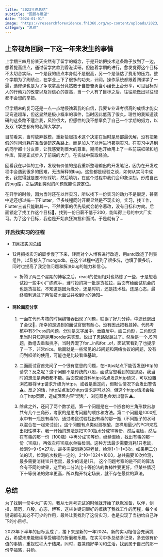 ```yaml
---
title: "2023年终总结"
subtitle: "回顾与展望"
date: "2024-01-01"
image: "https://researchforevidence.fhi360.org/wp-content/uploads/2023/01/RE-Review-2022-Cover.png"
category: "总结"
---
```


## 上帝视角回顾一下这一年来发生的事情
上学期三四月份某天突然有了留学的概念，于是开始把技术这条路子放到了一边，想着提高绩点，通过留学贷款到香港读研。但随着学期的进行，愈发觉得这个目标不太切合实际，一个是我的绩点本身就不是很高，另一个是低估了费用的压力。整个学期为了刷绩点，在学业上下了很多的功夫，计网，操作系统都跟着网课学了一遍，选修课也是为了争取拿高分竟然敢于自告奋勇当小组长上台分享，可见目标对人的行动力的改变以及对信心的提高，当一个人有了目标之后，往往能做出以往想都不会想的举措。

但学期末的复习还是一点一点地侵蚀着我的自信，我要专业课考很高的成绩才能实现弯道超车，但这显然是极小概率的事件，当时因此低落了很久。理性的我知道读研的这条路不适合我，风险很大，但感性的我不想辜负了自己一个学期的努力，以及双飞学生都有的名牌大学梦。

目前看来，当时放弃数模，重新拾起技术这个决定在当时是局部最优解，没有把暑假的时间消耗在准备读研这条路上，而是加入了以伴进行暑期实习。在实习中遇到的同学都十分友善，让我感受到很大的尊重，期间也开始用上了一些前端框架和组件库，算是正式步入了前端的大门，在实战中获取经验。

回看我在以伴的工作，发现有价值的是我重新整理输出的开发笔记，因为在开发过程中会遇到很多的困难，无法解释的bug，这些都是经验之谈，如何从实习中成长，我觉得就是要不断踩坑，然后填坑，在这个过程中我们会印象深刻，形成自己的bug库，之后遇到类似的问题就能快速定位。

在开学的时候，因为当时还在以伴实习，所以找下一份实习的动力不是很足，甚至中途还想过搞一下Flutter，但多线程同时开展显然是不现实的，实习，找工作，Flutter三者只能取其一，不然做事的优先级就会朝令暮改，没有目标和方向。后面锁定了找工作这个目标🎯，找到一份日薪不低于200，能叫得上号的中大厂实习。为了这个目标，我也是开始疯狂海投和面试。于是就有了...

### 开启找实习的征程

- [11月找实习总结](https://blog.zplus7.space/posts/65719b4e844efcfae6f76165)

- 12月把找实习的脚步慢了下来，转而对个人博客进行改造，用antd改造了列表组件，以及接入了mongodb。在这个过程中遇到了很多坑，也填了很多坑，同时也提高了我定位问题和解决bug的能力和信心。
    - 折腾了两三个星期的博客之后，react的使用相对也熟练了一些，于是想着试投一些中小厂练练手，当时投的第一批是货拉拉，后面有给面试机会的也是货拉拉，不知道是因为缘分，还是时机，还是技术栈，还是心态，最终顺利通过了两轮技术面试并收到hr的通知~

- #### 两轮面筋分享

    1. 一面在代码考核的时候编辑器出现了问题，耽误了好几分钟，中途还退出了会议🤦，所幸的是遇到的面试官很有耐心，没有因此把我挂掉。代码考核中有3个css的问题，分别是文字居中，垂直居中，画三角形，三角形这里当时只知道是用border来实现，说出了思路就跳过了。然后是一个JS问题，数组去重和排序，当时弄混了for...in和for...of，面试官看到了也提示了一下，非常nice。后面就是一些常见的JS问题和网络协议的问题，没有问到框架的使用，可能也是比较看重基础。
    
    2. 二面面试官首先问了一个很有意思的问题，在Https站点下能否发送Http的请求？反之呢？这个问题不是传统的八股，面试官想看到的是思路。我当时的想法是两者都不能。后面查阅资料https站点发送http请求，可以设置浏览器将http请求升级为https，或者是重定向，但默认情况下会发出警告⚠️。反之的话，http站点发送https请求是可以的，但这个https请求会独立于http页面，造成页面内容“混乱”，浏览器也会发出警告⚠️。

    3. 除此之外，还问了两个数学题，第一个问题是在一个嵌套的三角形数出总共有几个三角形，考察的是思考问题的顺序和方法。第二个问题是1000瓶水中有一瓶是有毒的，通过老鼠试验找出有毒的那一瓶（不同瓶子的水可以混合在一起来试验）。这个问题有点类似测核酸，怎样用最少的PCR来找出阳性样本。我一开始的想法是把1000瓶水分成10等份，然后混检，然后在有毒的那一份（100瓶）中再分成10等份，继续混检，找出有毒的那一份（10瓶），再依次将10瓶水单独检测。这种方法最少需要消耗1只老鼠，检测9+9+9=27次，最多需要消耗3只老鼠，检测1+1+1=3次。如果用二分法的话，检测的次数是一定的，2^10=1024>1000，总共需要10次检测，最多需要消耗10只老鼠，最少的话是1只。
    这个问题考察的是不同的算法会有不同的效果，这里的二分法比十等份法的鲁棒性要更好，但某些情况下十等份法的效率更高，所以抛开特定场景，就不存在最优的算法。

## 总结
为了找到一份中大厂实习，我从七月考完试的时候就开始了默默准备，以伴，剑指，简历，八股，心态，博客，这些关键词很好的概括了我找工作的历程，每个关键词都有其必不可少的作用，最终让我找到了这份实习，也是实现了当初给自己许下的小目标。

2023年下半年的目标达成了，接下来是新的一年2024，新的实习相信会充满挑战，希望未来能继续享受编程的折磨和乐趣，在实习中多总结多记录，多去做有价值的事情，重视过程大于结果。同时，要兼顾好学习和生活，找到属于自己的那一份辛福感，共勉。